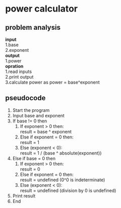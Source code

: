 # power calculator
## problem analysis
**input** \
         1.base \
         2.exponent \
**output** \
         1.power \
**opration** \
            1.read inputs \
            2.print output \
            3.calculate power as power = base^exponent 

## pseudocode
1. Start the program
2. Input base and exponent
3. If base != 0 then
   1. If exponent > 0 then: \
        result = base ^ exponent
   2. Else if exponent = 0 then: \
        result = 1
   3. Else (exponent < 0): \
        result = 1 / (base ^ absolute(exponent))
4. Else if base = 0 then
   1. If exponent > 0 then: \
        result = 0
   2. Else if exponent = 0 then: \
        result = undefined (0^0 is indeterminate)
   3. Else (exponent < 0): \
        result = undefined (division by 0 is undefined)
5. Print result
6. End